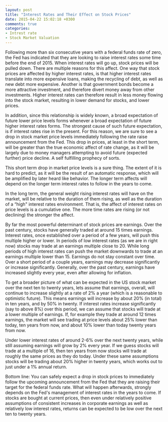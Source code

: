 ```yaml
---
layout: post
title: "Interest Rates and Their Effect on Stock Prices"
date: 2015-04-22 15:02:18 +0300
comments: true
categories: 
- Intrest rate
- Stock Market Valuation
---
```


Following more than six consecutive years with a federal funds rate of zero, the Fed has indicated that they are looking to raise interest rates some time before the end of 2015. When interest rates will go up, stock prices will be pulled down. There are multiple reasons for this affect. One way that stock prices are affected by higher interest rates, is that higher interest rates translate into more expensive loans, making the recycling of debt, as well as new debt more expensive. Another is that government bonds become a more attractive investment, and therefore divert money away from other investments. Higher interest rates can therefore result in less money flowing into the stock market, resulting in lower demand for stocks, and lower prices. 

In addition, since this relationship is widely known, a broad expectation of future lower price levels forms whenever a broad expectation of future higher interest rates forms. The strongest cause of such future expectation, is if interest rates rise in the present. For this reason, we are sure to see a drop in stock market price levels immediately following the rate raise announcement from the Fed. This drop in prices, at least in the short term, will be greater than the true economic affect of rate change, as it will be largely due to money managers attempting to avoid future (expected further) price decline. A self fulfilling prophecy of sorts. 

This short term drop in market price levels is a sure thing. The extent of it is hard to predict, as it will be the result of an automatic response, which will be amplified by later heard like behavior. The longer term affects will depend on the longer term interest rates to follow in the years to come. 

In the long term, the general weight rising interest rates will have on the market, will be relative to the duration of them rising, as well as the duration of a “high" interest rates environment. That is, the affect of interest rates on price levels is a cumulative one. The more time rates are rising (or not declining) the stronger the affect. 

By far the most powerful determinant of stock prices are earnings. Over the past century, stocks have generally traded at around 15 times earnings. Interest rates, once established over a period of a few years, will push this multiple higher or lower. In periods of low interest rates (as we are in right now) stocks may trade at an earnings multiple close to 20. While long periods of high interest rates can push the market downwards to trade at an earnings multiple lower than 15. Earnings do not stay constant over time. Over a short period of a couple years, earnings may decrease significantly or increase significantly. Generally, over the past century, earnings have increased slightly every year, even after allowing for inflation. 

To get a broader picture of what can be expected in the US stock market over the next ten to twenty years, lets assume that earnings, overall, will continue to increase slightly at a rate of 2% a year (which is a reasonable to optimistic future). This means earnings will increase by about 20% (in total) in ten years, and by 50% in twenty. If interest rates increase significantly (say to above 8%) over this period, we can assume that stocks will trade at a lower multiple of earnings. If, for example they trade at around 12 times earnings, the market will see trading at price levels about 25% lower than today, ten years from now, and about 10% lower than today twenty years from now. 

Under lower interest rates of around 2-6% over the next twenty years, while still assuming earnings will grow by 2% every year. If we guess stocks will trade at a multiple of 16, then ten years from now stocks will trade at roughly the same prices as they do today. Under these same assumptions stocks will be trading about 20% higher in twenty years, which works out to just under a 1% annual return. 

Bottom line: You can safely expect a drop in stock prices to immediately follow the upcoming announcement from the Fed that they are raising their target for the federal funds rate. What will happen afterwards, strongly depends on the Fed's management of interest rates in the years to come. If stocks are bought at current prices, then even under relatively positive assumptions of consistent increases in corporate earnings as well as relatively low interest rates, returns can be expected to be low over the next ten to twenty years.

